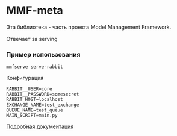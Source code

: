 # MMF-meta
Эта библиотека - часть проекта Model Management Framework.

Отвечает за serving

### Пример использования
```shell
mmfserve serve-rabbit
```

Конфигурация
```dotenv
RABBIT__USER=core
RABBIT__PASSWORD=somesecret
RABBIT_HOST=localhost
EXCHANGE_NAME=test_exchange
QUEUE_NAME=test_queue
MAIN_SCRIPT=main.py
```
[Подробная документация](https://mm-framework.github.io/docs/)

